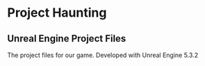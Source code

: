 # Project Haunting

## Unreal Engine Project Files
The project files for our game.
Developed with Unreal Engine 5.3.2

